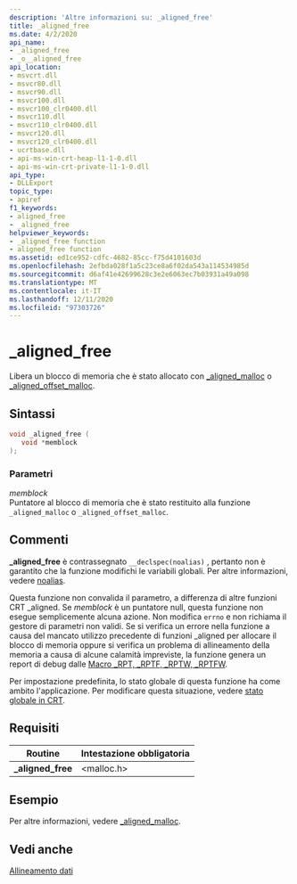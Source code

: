 ```yaml
---
description: 'Altre informazioni su: _aligned_free'
title: _aligned_free
ms.date: 4/2/2020
api_name:
- _aligned_free
- _o__aligned_free
api_location:
- msvcrt.dll
- msvcr80.dll
- msvcr90.dll
- msvcr100.dll
- msvcr100_clr0400.dll
- msvcr110.dll
- msvcr110_clr0400.dll
- msvcr120.dll
- msvcr120_clr0400.dll
- ucrtbase.dll
- api-ms-win-crt-heap-l1-1-0.dll
- api-ms-win-crt-private-l1-1-0.dll
api_type:
- DLLExport
topic_type:
- apiref
f1_keywords:
- aligned_free
- _aligned_free
helpviewer_keywords:
- _aligned_free function
- aligned_free function
ms.assetid: ed1ce952-cdfc-4682-85cc-f75d4101603d
ms.openlocfilehash: 2efbda028f1a5c23ce8a6f02da543a114534985d
ms.sourcegitcommit: d6af41e42699628c3e2e6063ec7b03931a49a098
ms.translationtype: MT
ms.contentlocale: it-IT
ms.lasthandoff: 12/11/2020
ms.locfileid: "97303726"
---
```

# <a name="_aligned_free"></a>_aligned_free

Libera un blocco di memoria che è stato allocato con [_aligned_malloc](aligned-malloc.md) o [_aligned_offset_malloc](aligned-offset-malloc.md).

## <a name="syntax"></a>Sintassi

```C
void _aligned_free (
   void *memblock
);
```

### <a name="parameters"></a>Parametri

*memblock*<br/>
Puntatore al blocco di memoria che è stato restituito alla funzione `_aligned_malloc` o `_aligned_offset_malloc`.

## <a name="remarks"></a>Commenti

**_aligned_free** è contrassegnato `__declspec(noalias)` , pertanto non è garantito che la funzione modifichi le variabili globali. Per altre informazioni, vedere [noalias](../../cpp/noalias.md).

Questa funzione non convalida il parametro, a differenza di altre funzioni CRT _aligned. Se *memblock* è un puntatore null, questa funzione non esegue semplicemente alcuna azione. Non modifica `errno` e non richiama il gestore di parametri non validi. Se si verifica un errore nella funzione a causa del mancato utilizzo precedente di funzioni _aligned per allocare il blocco di memoria oppure si verifica un problema di allineamento della memoria a causa di alcune calamità impreviste, la funzione genera un report di debug dalle [Macro _RPT, _RPTF, _RPTW, _RPTFW](rpt-rptf-rptw-rptfw-macros.md).

Per impostazione predefinita, lo stato globale di questa funzione ha come ambito l'applicazione. Per modificare questa situazione, vedere [stato globale in CRT](../global-state.md).

## <a name="requirements"></a>Requisiti

|Routine|Intestazione obbligatoria|
|-------------|---------------------|
|**_aligned_free**|\<malloc.h>|

## <a name="example"></a>Esempio

Per altre informazioni, vedere [_aligned_malloc](aligned-malloc.md).

## <a name="see-also"></a>Vedi anche

[Allineamento dati](../../c-runtime-library/data-alignment.md)
